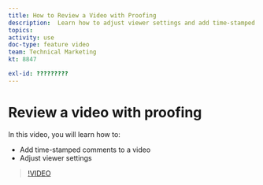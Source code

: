 ```yaml
---
title: How to Review a Video with Proofing
description:  Learn how to adjust viewer settings and add time-stamped comments to a video using  proofing in [!DNL Adobe Workfront].
topics: 
activity: use
doc-type: feature video
team: Technical Marketing
kt: 8847

exl-id: ?????????
---
```

# Review a video with proofing

In this video, you will learn how to:

* Add time-stamped comments to a video
* Adjust viewer settings

>[!VIDEO](https://video.tv.adobe.com/v/335144/?quality=12)
